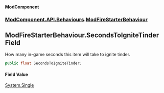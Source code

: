 #### [ModComponent](index.md 'index')
### [ModComponent.API.Behaviours](index.md#ModComponent.API.Behaviours 'ModComponent.API.Behaviours').[ModFireStarterBehaviour](ModFireStarterBehaviour.md 'ModComponent.API.Behaviours.ModFireStarterBehaviour')

## ModFireStarterBehaviour.SecondsToIgniteTinder Field

How many in-game seconds this item will take to ignite tinder.

```csharp
public float SecondsToIgniteTinder;
```

#### Field Value
[System.Single](https://docs.microsoft.com/en-us/dotnet/api/System.Single 'System.Single')